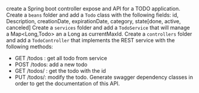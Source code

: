 create a Spring boot controller expose and API for a TODO application.
Create a `beans` folder and add a `Todo` class with the following fields: id, Description, creationDate, expirationDate, category, state[done, active, canceled]
Create a `services` folder and add a `TodoService` that will manage a Map<Long,Todo> an a Long as currentMaxId.
Create a `controllers` folder and add a `TodoController` that implements the REST service with the following methods:
- GET /todos : get all todo from service
- POST /todos: add a new todo
- GET /todos/<id> : get the todo with the id
- PUT /todos/<id>: modify the todo.
Generate swagger dependency classes in order to get the documentation of this API.